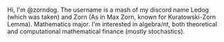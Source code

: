 Hi, I'm @zorndog. The username is a mash of my discord name Ledog (which was taken) and Zorn (As in Max Zorn, known for Kuratowski-Zorn Lemma).
Mathematics major. I'm interested in algebra/nt, both theoretical and computational mathematical finance (mostly stochastics).
